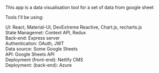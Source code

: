 This app is a data visualisation tool for a set of data from google sheet 

Tools I'll be using: 

UI: React, Material-UI, DevExtreme Reactive, Chart.js, recharts.js <br/>
State Managemet: Context API, Redux <br/>
Back-end: Express server <br/>
Authentication: OAuth, JWT <br/>
Data source: Some Google Sheets <br/>
API: Google Sheets API <br/>
Deployment (front-end): Netlify CMS <br/>
Deployment: (back-end): Azure <br/>
